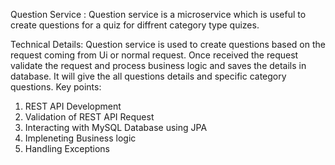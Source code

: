 Question Service : Question service is a microservice which is useful to create questions for a quiz for diffrent category type quizes.

Technical Details:
Question service is used to create questions based on the request coming from Ui or normal request. Once received the request validate the request and process business logic and 
saves the details in database.
It will give the all questions details and specific category questions.
Key points:
1. REST API Development
2. Validation of REST API Request
3. Interacting with MySQL Database using JPA
4. Impleneting Business logic
5. Handling Exceptions
